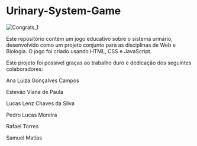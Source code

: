 # Urinary-System-Game

![Congrats_1](https://github.com/AninhaCampos/Urinary-System-Game/assets/125516321/ebe81e12-ac2b-41c9-9368-acd8b7e8d13d)

Este repositório contém um jogo educativo sobre o sistema urinário, desenvolvido como um projeto conjunto para as disciplinas de Web e Biologia. O jogo foi criado usando HTML, CSS e JavaScript.

Este projeto foi possível graças ao trabalho duro e dedicação dos seguintes colaboradores:

Ana Luiza Gonçalves Campos

Estevão Viana de Paula

Lucas Lenz Chaves da Silva

Pedro Lucas Moreira

Rafael Torres 

Samuel Matias
